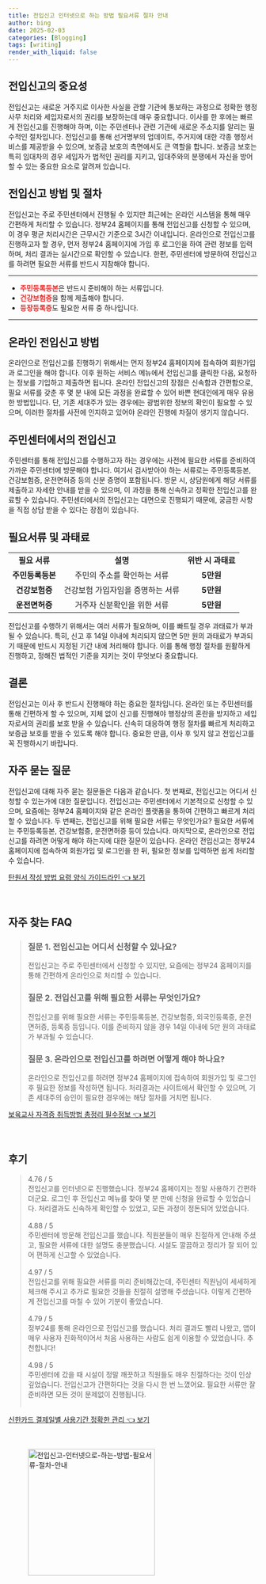 ```yaml
---
title: 전입신고 인터넷으로 하는 방법 필요서류 절차 안내
author: bing
date: 2025-02-03
categories: [Blogging]
tags: [writing]
render_with_liquid: false
---
```



<h2 id='전입신고의 중요성'>전입신고의 중요성</h2>

<p>전입신고는 새로운 거주지로 이사한 사실을 관할 기관에 통보하는 과정으로 정확한 행정사무 처리와 세입자로서의 권리를 보장하는데 매우 중요합니다. 이사를 한 후에는 빠르게 전입신고를 진행해야 하며, 이는 주민센터나 관련 기관에 새로운 주소지를 알리는 필수적인 절차입니다. 전입신고를 통해 선거명부의 업데이트, 주거지에 대한 각종 행정서비스를 제공받을 수 있으며, 보증금 보호의 측면에서도 큰 역할을 합니다. 보증금 보호는 특히 임대차의 경우 세입자가 법적인 권리를 지키고, 임대주와의 분쟁에서 자신을 방어할 수 있는 중요한 요소로 알려져 있습니다.</p>

<h2 id='전입신고 방법 및 절차'>전입신고 방법 및 절차</h2>

<p>전입신고는 주로 주민센터에서 진행될 수 있지만 최근에는 온라인 시스템을 통해 매우 간편하게 처리할 수 있습니다. 정부24 홈페이지를 통해 전입신고를 신청할 수 있으며, 이 경우 평균 처리시간은 근무시간 기준으로 3시간 이내입니다. 온라인으로 전입신고를 진행하고자 할 경우, 먼저 정부24 홈페이지에 가입 후 로그인을 하여 관련 정보를 입력하며, 처리 결과는 실시간으로 확인할 수 있습니다. 한편, 주민센터에 방문하여 전입신고를 하려면 필요한 서류를 반드시 지참해야 합니다.</p>

<hr />

<ul>
    <li><b><span style="color: #ee2323;">주민등록등본</span></b>은 반드시 준비해야 하는 서류입니다.</li>
    <li><b><span style="color: #ee2323;">건강보험증</span></b>을 함께 제출해야 합니다.</li>
    <li><b><span style="color: #ee2323;">등장등록증</span></b>도 필요한 서류 중 하나입니다.</li>
</ul>

<hr />

<h2 id='온라인 전입신고 방법'>온라인 전입신고 방법</h2>

<p>온라인으로 전입신고를 진행하기 위해서는 먼저 정부24 홈페이지에 접속하여 회원가입과 로그인을 해야 합니다. 이후 원하는 서비스 메뉴에서 전입신고를 클릭한 다음, 요청하는 정보를 기입하고 제출하면 됩니다. 온라인 전입신고의 장점은 신속함과 간편함으로, 필요 서류를 갖춘 후 몇 분 내에 모든 과정을 완료할 수 있어 바쁜 현대인에게 매우 유용한 방법입니다. 단, 기존 세대주가 있는 경우에는 광범위한 정보의 확인이 필요할 수 있으며, 이러한 절차를 사전에 인지하고 있어야 온라인 진행에 차질이 생기지 않습니다.</p>

<h2 id='주민센터에서의 전입신고'>주민센터에서의 전입신고</h2>

<p>주민센터를 통해 전입신고를 수행하고자 하는 경우에는 사전에 필요한 서류를 준비하여 가까운 주민센터에 방문해야 합니다. 여기서 검사받아야 하는 서류로는 주민등록등본, 건강보험증, 운전면허증 등의 신분 증명이 포함됩니다. 방문 시, 상담원에게 해당 서류를 제출하고 자세한 안내를 받을 수 있으며, 이 과정을 통해 신속하고 정확한 전입신고를 완료할 수 있습니다. 주민센터에서의 전입신고는 대면으로 진행되기 때문에, 궁금한 사항을 직접 상담 받을 수 있다는 장점이 있습니다.</p>

<h2 id='필요서류 및 과태료'>필요서류 및 과태료</h2>

<table>
    <tr>
        <td style="text-align: center; height: 17px;"><b>필요 서류</b></td>
        <td style="text-align: center; height: 17px;"><b>설명</b></td>
        <td style="text-align: center; height: 17px;"><b>위반 시 과태료</b></td>
    </tr>
    <tr>
        <td style="text-align: center; height: 17px;"><b>주민등록등본</b></td>
        <td style="text-align: center; height: 17px;">주민의 주소를 확인하는 서류</td>
        <td style="text-align: center; height: 17px;"><b>5만원</b></td>
    </tr>
    <tr>
        <td style="text-align: center; height: 17px;"><b>건강보험증</b></td>
        <td style="text-align: center; height: 17px;">건강보험 가입자임을 증명하는 서류</td>
        <td style="text-align: center; height: 17px;"><b>5만원</b></td>
    </tr>
    <tr>
        <td style="text-align: center; height: 17px;"><b>운전면허증</b></td>
        <td style="text-align: center; height: 17px;">거주자 신분확인을 위한 서류</td>
        <td style="text-align: center; height: 17px;"><b>5만원</b></td>
    </tr>
</table>

<p>전입신고를 수행하기 위해서는 여러 서류가 필요하며, 이를 빠트릴 경우 과태료가 부과될 수 있습니다. 특히, 신고 후 14일 이내에 처리되지 않으면 5만 원의 과태료가 부과되기 때문에 반드시 지정된 기간 내에 처리해야 합니다. 이를 통해 행정 절차를 원활하게 진행하고, 정해진 법적인 기준을 지키는 것이 무엇보다 중요합니다.</p>

<h2 id='결론'>결론</h2>

<p>전입신고는 이사 후 반드시 진행해야 하는 중요한 절차입니다. 온라인 또는 주민센터를 통해 간편하게 할 수 있으며, 지체 없이 신고를 진행해야 행정상의 혼란을 방지하고 세입자로서의 권리를 보호 받을 수 있습니다. 신속히 대응하여 행정 절차를 빠르게 처리하고 보증금 보호를 받을 수 있도록 해야 합니다. 중요한 만큼, 이사 후 잊지 않고 전입신고를 꼭 진행하시기 바랍니다.</p>

<h2 id='자주 묻는 질문'>자주 묻는 질문</h2>

<p>전입신고에 대해 자주 묻는 질문들은 다음과 같습니다. 첫 번째로, 전입신고는 어디서 신청할 수 있는가에 대한 질문입니다. 전입신고는 주민센터에서 기본적으로 신청할 수 있으며, 요즘에는 정부24 홈페이지와 같은 온라인 플랫폼을 통하여 간편하고 빠르게 처리할 수 있습니다. 두 번째는, 전입신고를 위해 필요한 서류는 무엇인가요? 필요한 서류에는 주민등록등본, 건강보험증, 운전면허증 등이 있습니다. 마지막으로, 온라인으로 전입신고를 하려면 어떻게 해야 하는지에 대한 질문이 있습니다. 온라인 전입신고는 정부24 홈페이지에 접속하여 회원가입 및 로그인을 한 뒤, 필요한 정보를 입력하면 쉽게 처리할 수 있습니다.</p>


<p><a class="click-button" title="탄원서 작성 방법 요령 양식 가이드라인" href="https://aptwhite.github.io/posts/%ED%83%84%EC%9B%90%EC%84%9C-%EC%9E%91%EC%84%B1-%EB%B0%A9%EB%B2%95-%EC%9A%94%EB%A0%B9-%EC%96%91%EC%8B%9D-%EA%B0%80%EC%9D%B4%EB%93%9C%EB%9D%BC%EC%9D%B8/" rel="dofollow">탄원서 작성 방법 요령 양식 가이드라인 👈 보기</a></p><br>
<h2 id='자주_찾는_FAQ'>자주 찾는 FAQ</h2>
<div itemscope="" itemtype="https://schema.org/FAQPage">
<blockquote>
<div itemscope="" itemprop="mainEntity" itemtype="https://schema.org/Question">
<h3 itemprop="name">질문 1. 전입신고는 어디서 신청할 수 있나요?</h3>
<div itemscope="" itemprop="acceptedAnswer" itemtype="https://schema.org/Answer">
<span itemprop="text">
<p>전입신고는 주로 주민센터에서 신청할 수 있지만, 요즘에는 정부24 홈페이지를 통해 간편하게 온라인으로 처리할 수 있습니다.</p>
</span>
</div>
</div>
<div itemscope="" itemprop="mainEntity" itemtype="https://schema.org/Question">
<h3 itemprop="name">질문 2. 전입신고를 위해 필요한 서류는 무엇인가요?</h3>
<div itemscope="" itemprop="acceptedAnswer" itemtype="https://schema.org/Answer">
<span itemprop="text">
<p>전입신고를 위해 필요한 서류는 주민등록등본, 건강보험증, 외국인등록증, 운전면허증, 등록증 등입니다. 이를 준비하지 않을 경우 14일 이내에 5만 원의 과태료가 부과될 수 있습니다.</p>
</span>
</div>
</div>
<div itemscope="" itemprop="mainEntity" itemtype="https://schema.org/Question">
<h3 itemprop="name">질문 3. 온라인으로 전입신고를 하려면 어떻게 해야 하나요?</h3>
<div itemscope="" itemprop="acceptedAnswer" itemtype="https://schema.org/Answer">
<span itemprop="text">
<p>온라인으로 전입신고를 하려면 정부24 홈페이지에 접속하여 회원가입 및 로그인 후 필요한 정보를 작성하면 됩니다. 처리결과는 사이트에서 확인할 수 있으며, 기존 세대주의 승인이 필요한 경우에는 해당 절차를 거치면 됩니다.</p>
</span>
</div>
</div>
</blockquote>
</div>
<p><a class="click-button" title="보육교사 자격증 취득방법 총정리 필수정보" href="https://aptwhite.github.io/posts/%EB%B3%B4%EC%9C%A1%EA%B5%90%EC%82%AC-%EC%9E%90%EA%B2%A9%EC%A6%9D-%EC%B7%A8%EB%93%9D%EB%B0%A9%EB%B2%95-%EC%B4%9D%EC%A0%95%EB%A6%AC-%ED%95%84%EC%88%98%EC%A0%95%EB%B3%B4/" rel="dofollow">보육교사 자격증 취득방법 총정리 필수정보 👈 보기</a></p><br>
<h2 id='후기'>후기</h2>
<div itemscope itemtype="https://schema.org/Product">
  <blockquote>
  <div itemprop="review" itemscope itemtype="https://schema.org/Review">
      <div itemprop="reviewRating" itemscope itemtype="https://schema.org/Rating"> <span itemprop="ratingValue">4.76</span> / <span itemprop="bestRating">5</span> </div>
      <span itemprop="reviewBody">전입신고를 인터넷으로 진행했습니다. 정부24 홈페이지는 정말 사용하기 간편하더군요. 로그인 후 전입신고 메뉴를 찾아 몇 분 만에 신청을 완료할 수 있었습니다. 처리결과도 신속하게 확인할 수 있었고, 모든 과정이 정돈되어 있었습니다.</span>
  </div>
  <br>
  <div itemprop="review" itemscope itemtype="https://schema.org/Review">
      <div itemprop="reviewRating" itemscope itemtype="https://schema.org/Rating"> <span itemprop="ratingValue">4.88</span> / <span itemprop="bestRating">5</span> </div>
      <span itemprop="reviewBody">주민센터에 방문해 전입신고를 했습니다. 직원분들이 매우 친절하게 안내해 주셨고, 필요한 서류에 대한 설명도 충분했습니다. 시설도 깔끔하고 정리가 잘 되어 있어 편하게 신고할 수 있었습니다.</span>
  </div>
  <br>
  <div itemprop="review" itemscope itemtype="https://schema.org/Review">
      <div itemprop="reviewRating" itemscope itemtype="https://schema.org/Rating"> <span itemprop="ratingValue">4.97</span> / <span itemprop="bestRating">5</span> </div>
      <span itemprop="reviewBody">전입신고를 위해 필요한 서류를 미리 준비해갔는데, 주민센터 직원님이 세세하게 체크해 주시고 추가로 필요한 것들을 친절히 설명해 주셨습니다. 이렇게 간편하게 전입신고를 마칠 수 있어 기분이 좋았습니다.</span>
  </div>
  <br>
  <div itemprop="review" itemscope itemtype="https://schema.org/Review">
      <div itemprop="reviewRating" itemscope itemtype="https://schema.org/Rating"> <span itemprop="ratingValue">4.79</span> / <span itemprop="bestRating">5</span> </div>
      <span itemprop="reviewBody">정부24를 통해 온라인으로 전입신고를 했습니다. 처리 결과도 빨리 나왔고, 앱이 매우 사용자 친화적이어서 처음 사용하는 사람도 쉽게 이용할 수 있었습니다. 추천합니다!</span>
  </div>
  <br>
  <div itemprop="review" itemscope itemtype="https://schema.org/Review">
      <div itemprop="reviewRating" itemscope itemtype="https://schema.org/Rating"> <span itemprop="ratingValue">4.98</span> / <span itemprop="bestRating">5</span> </div>
      <span itemprop="reviewBody">주민센터에 갔을 때 시설이 정말 깨끗하고 직원들도 매우 친절하다는 것이 인상 깊었습니다. 전입신고가 간편하다는 것을 다시 한 번 느꼈어요. 필요한 서류만 잘 준비하면 모든 것이 문제없이 진행됩니다.</span>
  </div>
  <br>
</blockquote>
</div>
<p><a class="click-button" title="신한카드 결제일별 사용기간 정확한 관리" href="https://aptwhite.github.io/posts/%EC%8B%A0%ED%95%9C%EC%B9%B4%EB%93%9C-%EA%B2%B0%EC%A0%9C%EC%9D%BC%EB%B3%84-%EC%82%AC%EC%9A%A9%EA%B8%B0%EA%B0%84-%EC%A0%95%ED%99%95%ED%95%9C-%EA%B4%80%EB%A6%AC/" rel="dofollow">신한카드 결제일별 사용기간 정확한 관리 👈 보기</a></p><br>
<figure class="image"><img src="https://aptwhite.github.io/assets/img/thumbnail/전입신고-인터넷으로-하는-방법-필요서류-절차-안내.webp" alt="전입신고-인터넷으로-하는-방법-필요서류-절차-안내" width="256" height="256"></figure>
